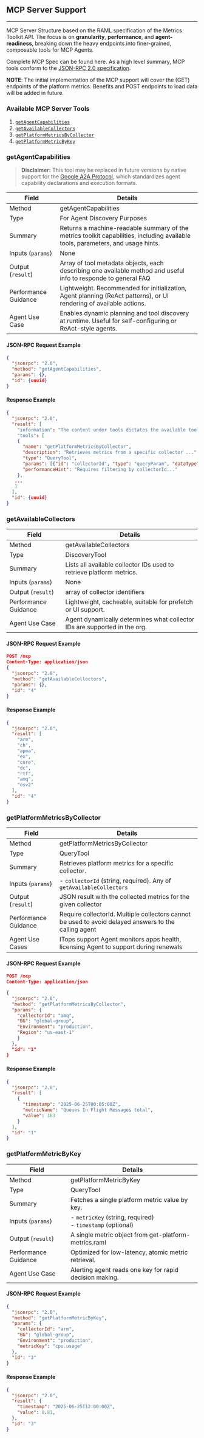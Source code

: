 ## MCP Server Support
---

MCP Server Structure based on the RAML specification of the Metrics Toolkit API. The focus is on **granularity**, **performance**, and **agent-readiness**, breaking down the heavy endpoints into finer-grained, composable tools for MCP Agents.

Complete MCP Spec can be found here. As a high level summary, MCP tools conform to the [JSON-RPC 2.0 specification](https://www.jsonrpc.org/specification).

**NOTE**: The initial implementation of the MCP support will cover the (GET) endpoints of the platform metrics. Benefits and POST endpoints to load data will be added in future.

### Available MCP Server Tools

1. [`getAgentCapabilities`](###getagentcapabilities)
2. [`getAvailableCollectors`](###getavailablecollectors)
3. [`getPlatformMetricsByCollector`](###getplatformmetricsbycollector)
4. [`getPlatformMetricByKey`](###getplatformmetricbykey)

### getAgentCapabilities

> **Disclaimer:** This tool may be replaced in future versions by native support for the [Google A2A Protocol](https://github.com/google/a2a/blob/main/spec.md), which standardizes agent capability declarations and execution formats.

| Field                  | Details                                                                                              |
|------------------------|------------------------------------------------------------------------------------------------------|
| Method                 | getAgentCapabilities                                                                                 |
| Type                   | For Agent Discovery Purposes|
| Summary                | Returns a machine-readable summary of the metrics toolkit capabilities, including available tools, parameters, and usage hints. |
| Inputs (`params`)      | None |
| Output (`result`)      | Array of tool metadata objects, each describing one available method and useful info to responde to general FAQ |
| Performance Guidance   | Lightweight. Recommended for initialization, Agent planning (ReAct patterns), or UI rendering of available actions.|
| Agent Use Case | Enables dynamic planning and tool discovery at runtime. Useful for self-configuring or ReAct-style agents. |

#### JSON-RPC Request Example

```json
{
  "jsonrpc": "2.0",
  "method": "getAgentCapabilities",
  "params": {},
  "id": {uuuid}
}
```

#### Response Example

```json
{
  "jsonrpc": "2.0",
  "result": [
    "information": "The content under tools dictates the available tools that can be invoked while interacting with this API...",
    "tools": [
    {
      "name": "getPlatformMetricsByCollector",
      "description": "Retrieves metrics from a specific collector ...",
      "type": "QueryTool",
      "params": [{"id": "collectorId", "type": "queryParam", "dataType": "string"}],
      "performanceHint": "Requires filtering by collectorId..."
    },
   ...
   ]
  ],
  "id": {uuuid}
}
```

### getAvailableCollectors

| Field                  | Details                                                                                             |
|------------------------|------------------------------------------------------------------------------------------------------|
| Method                 | getAvailableCollectors                                                                               |
| Type                   | DiscoveryTool                                                                                        |
| Summary                | Lists all available collector IDs used to retrieve platform metrics.                                 |
| Inputs (`params`)      | None                                                                                                 |
| Output (`result`)      | array<string> of collector identifiers                                                               |
| Performance Guidance   | Lightweight, cacheable, suitable for prefetch or UI support.                                         |
| Agent Use Case         | Agent dynamically determines what collector IDs are supported in the org.                            |

#### JSON-RPC Request Example

```json
POST /mcp
Content-Type: application/json
{
  "jsonrpc": "2.0",
  "method": "getAvailableCollectors",
  "params": {},
  "id": "4"
}
```

#### Response Example

```json
{
  "jsonrpc": "2.0",
  "result": [
    "arm",
    "ch",
    "apma",
    "ex",
    "core",
    "dc",
    "rtf",
    "amq",
    "osv2"
  ],
  "id": "4"
}
```

### getPlatformMetricsByCollector

| Field                  | Details                                                                                                                                     |
|------------------------|----------------------------------------------------------------------------------------------------------------------------------------------|
| Method                 | getPlatformMetricsByCollector                                                                                                               |
| Type                   | QueryTool                                                                                                                                   |
| Summary                | Retrieves platform metrics for a specific collector.                                                                                        |
| Inputs (`params`)      | - `collectorId` (string, required). Any of `getAvailableCollectors`|
| Output (`result`)      | JSON result with the collected metrics for the given collector   |
| Performance Guidance   | Require collectorId. Multiple collectors cannot be used to avoid delayed answers to the calling agent |
| Agent Use Cases         | ITops support Agent monitors apps health, licensing Agent to support during renewals |

#### JSON-RPC Request Example

```json
POST /mcp
Content-Type: application/json

{
  "jsonrpc": "2.0",
  "method": "getPlatformMetricsByCollector",
  "params": {
    "collectorId": "amq",
    "BG": "global-group",
    "Environment": "production",
    "Region": "us-east-1"
    }
  },
  "id": "1"
}
```

#### Response Example

```json
{
  "jsonrpc": "2.0",
  "result": [
    {
      "timestamp": "2025-06-25T00:05:00Z",
      "metricName": "Queues In Flight Messages total",
      "value": 183
    }
  ],
  "id": "1"
}
```
### getPlatformMetricByKey

| Field                  | Details                                                                                          |
|------------------------|---------------------------------------------------------------------------------------------------|
| Method                 | getPlatformMetricByKey                                                                            |
| Type                   | QueryTool                                                                                         |
| Summary                | Fetches a single platform metric value by key.                                                    |
| Inputs (`params`)      | - `metricKey` (string, required)<br> - `timestamp` (optional)                                     |
| Output (`result`)      | A single metric object from get-platform-metrics.raml                                             |
| Performance Guidance   | Optimized for low-latency, atomic metric retrieval.                                               |
| Agent Use Case         | Alerting agent reads one key for rapid decision making.                                           |

#### JSON-RPC Request Example

```json
{
  "jsonrpc": "2.0",
  "method": "getPlatformMetricByKey",
  "params": {
    "collectorId": "arm",
    "BG": "global-group",
    "Environment": "production",
    "metricKey": "cpu.usage"
  },
  "id": "3"
}
```

#### Response Example

```json
{
  "jsonrpc": "2.0",
  "result": {
    "timestamp": "2025-06-25T12:00:00Z",
    "value": 0.81,
  },
  "id": "3"
}
```